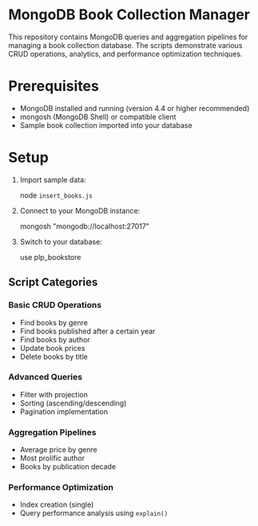 # MongoDB Book Collection Manager

This repository contains MongoDB queries and aggregation pipelines for managing a book collection database. The scripts demonstrate various CRUD operations, analytics, and performance optimization techniques.

# Prerequisites

- MongoDB installed and running (version 4.4 or higher recommended)
- mongosh (MongoDB Shell) or compatible client
- Sample book collection imported into your database

# Setup

1. Import sample data:

    node `insert_books.js`

3. Connect to your MongoDB instance:

    mongosh "mongodb://localhost:27017"

5. Switch to your database:

    use plp_bookstore

## Script Categories
### Basic CRUD Operations
- Find books by genre
- Find books published after a certain year
- Find books by author
- Update book prices
- Delete books by title

### Advanced Queries
- Filter with projection
- Sorting (ascending/descending)
- Pagination implementation

### Aggregation Pipelines
- Average price by genre
- Most prolific author
- Books by publication decade

### Performance Optimization
- Index creation (single)
- Query performance analysis using `explain()`
